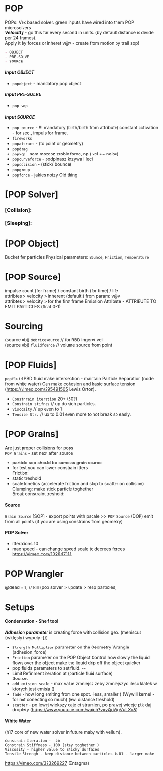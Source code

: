 
# POP  
POPs: Vex based solver.  green inputs have wired into them POP microsolvers    
***Velocitty*** -  go this far every second in units. (by default distance is divide per 24 frames).   
Apply it by forces or inheret v@v - create from motion by trail sop!   


```md
- OBJECT 
- PRE-SOLVE
- SOURCE 
```

#### *Input OBJECT*
- `popobject` - mandatory pop object

#### *Input PRE-SOLVE*  
- `pop vop`  

#### *Input SOURCE*  
- `pop source` - !!! mandatory (birth/birth from attribute) constant activation - for sec., impuls for frame.
- `fireworks`
- `popattract` - (to point or geometry)  
- `popdrag`  
- `popvop` - sam mozesz zrobic force, np ( vel +=  noise)  
- `popcurveforce` - podpinasz krzywa i leci  
- `popcolision` - (stick/ bounce)  
- `popgroup`  
- `popforce` - jakies noizy Old thing   

# [POP Solver] 
### [Collision]:
### [Sleeping]:

# [POP Object] 
Bucket for particles 
Physical parameters: `Bounce`, `Friction`, `Temperature`
# [POP Source]  
impulse count (fer frame) / constant birth (for time) / life  
attribtes > velocity > inherent (default!) from param: v@v  
attribtes > velocity > for the first frame 
Emission Attribute - ATTRIBUTE TO EMIT PARTICLES (float 0-1)
# Sourcing 
(source obj) `debricesource` // for RBD ingeret vel   
(source obj) `fluidfource` // volume source from point   

# [POP Fluids]
`popfluid` PBD fluid make intersection - maintain Particle Separation (node from white water) Can make cohesion and basic surface tension (https://vimeo.com/295491505 Lewis Orton).   

- `Constrrain iteration` 20+  (50?)
- `Constrain stifnes` // up do sich particles. 
- `Viscosity` // up even to 1
- `Tensile Str.` // up to 0.01 even more to not break so easly.

# [POP Grains]
Are just proper collisions for pops   
`POP Grains` - set next after source   
- particle sep should be same as grain source  
- for test you can lower constrain itters  
Friction:  
- static treshold  
- scale kinetics (accelerate friction and stop to scatter on collision)  
Clumping: make stick particle toghether  
Break constraint treshold:  

#### Source ####
`Grain Source` [SOP] - export points with pscale  >> 
`POP Source` (DOP) emit from all points (if you are using constrains from geometry)
#### POP Solver ####
- itterations 10 
- max speed - can change speed scale to decrees forces  
https://vimeo.com/132847114  
# POP Wrangler
@dead = 1; // kill (pop solver > update > reap particles)


# Setups  

#### Condensation - Shelf tool 
 
***Adhesion parameter*** is creating force with collision geo. (meniscus {wklęsły i wypuły :]}) 
- `Strength Multiplier` parameter on the Geometry Wrangle (adhesion_force).    
- `Friction` parameter on the POP Object Control how slowly the liquid flows over the object make the liquid drip off the object quicker
- pop fluids parameters to set fluid.
--
- Limit Refinment iteration  at  (particle fluid surface)  
Source:  
- `add emision scale` - max value zmniejsz zeby zmniejszyc ilesc klatek w ktorych jest emisja ()  
- `fade` - how long emiting from one spot. (less, smaller ) (Wywill kernel - for not conecting so much) (ew. distance treshold) 
- `scatter` - po lewej wiekszy daje ci strumien, po prawej wiecje ptk daj droplety 
 (https://www.youtube.com/watch?v=yQoWgVuLXo8)    

#### White Water

(h17 core of new water solver in future maby with vellum).  
```
Constrain Iteration -  20 
Constrain Stiffness - 100 (stay toghether )
Viscosity - higher value to sticky durfaces 
Tensile Strengh - keep distance between particles 0.01 - larger make
```
https://vimeo.com/323269227 (Entagma)


